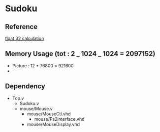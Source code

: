 # Sudoku

## Reference

[float 32 calculation](https://en.wikipedia.org/wiki/Single-precision_floating-point_format)

## Memory Usage (tot : 2 _ 1024 _ 1024 = 2097152)

- Picture : 12 \* 76800 = 921600
-

## Dependency

- Top.v
  - Sudoku.v
  - mouse/Mouse.v
    - mouse/MouseCtl.vhd
      - mouse/Ps2Interface.vhd
    - mouse/MouseDisplay.vhd